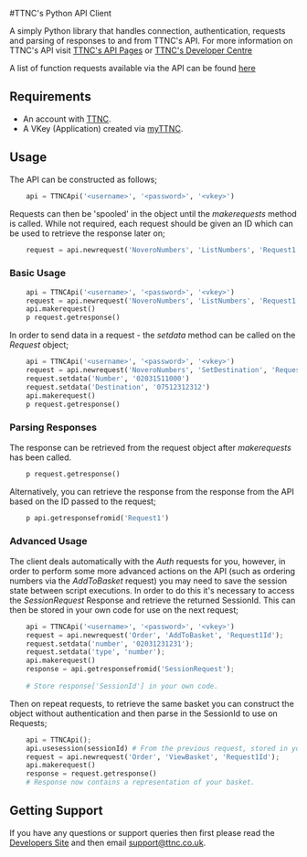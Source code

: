 #TTNC's Python API Client

A simply Python library that handles connection, authentication, requests and parsing of responses to and from TTNC's API. For more information on TTNC's API visit [TTNC's API Pages](http://www.ttnc.co.uk/myttnc/ttnc-api/) or [TTNC's Developer Centre](http://developer.ttnc.co.uk)

A list of function requests available via the API can be found [here](http://developer.ttnc.co.uk/functions/)

## Requirements

- An account with [TTNC](http://www.ttnc.co.uk).
- A VKey (Application) created via [myTTNC](https://www.myttnc.co.uk).

## Usage

The API can be constructed as follows;
```python
	api = TTNCApi('<username>', '<password>', '<vkey>')
```

Requests can then be 'spooled' in the object until the *makerequests* method is called. While not required, each request should be given an ID which can be used to retrieve the response later on;

```python
	request = api.newrequest('NoveroNumbers', 'ListNumbers', 'Request1')
```

### Basic Usage
```python
	api = TTNCApi('<username>', '<password>', '<vkey>')
	request = api.newrequest('NoveroNumbers', 'ListNumbers', 'Request1')
	api.makerequest()
	p request.getresponse()
```

In order to send data in a request - the *setdata* method can  be called on the *Request* object;

```python
	api = TTNCApi('<username>', '<password>', '<vkey>')
	request = api.newrequest('NoveroNumbers', 'SetDestination', 'Request1')
	request.setdata('Number', '02031511000')
	request.setdata('Destination', '07512312312')
	api.makerequest()
	p request.getresponse()
```

### Parsing Responses

The response can be retrieved from the request object after *makerequests* has been called.
```python
	p request.getresponse()
```

Alternatively, you can retrieve the response from the response from the API based on the ID passed to the request;

```python
	p api.getresponsefromid('Request1')
```

### Advanced Usage

The client deals automatically with the *Auth* requests for you, however, in order to perform some more advanced actions on the API (such as ordering numbers via the *AddToBasket* request) you may need to save the session state between script executions. In order to do this it's necessary to access the *SessionRequest* Response and retrieve the returned SessionId. This can then be stored in your own code for use on the next request;

```python
	api = TTNCApi('<username>', '<password>', '<vkey>')
    request = api.newrequest('Order', 'AddToBasket', 'Request1Id');
    request.setdata('number', '02031231231');
    request.setdata('type', 'number');
    api.makerequest()
    response = api.getresponsefromid('SessionRequest');
	
	# Store response['SessionId'] in your own code.
```

Then on repeat requests, to retrieve the same basket you can construct the object without authentication and then parse in the SessionId to use on Requests;

```python
    api = TTNCApi();
    api.usesession(sessionId) # From the previous request, stored in your own code.
    request = api.newrequest('Order', 'ViewBasket', 'Request1Id');
    api.makerequest()
    response = request.getresponse()
    # Response now contains a representation of your basket.
```

## Getting Support

If you have any questions or support queries then first please read the [Developers Site](http://developer.ttnc.co.uk) and then email support@ttnc.co.uk.

